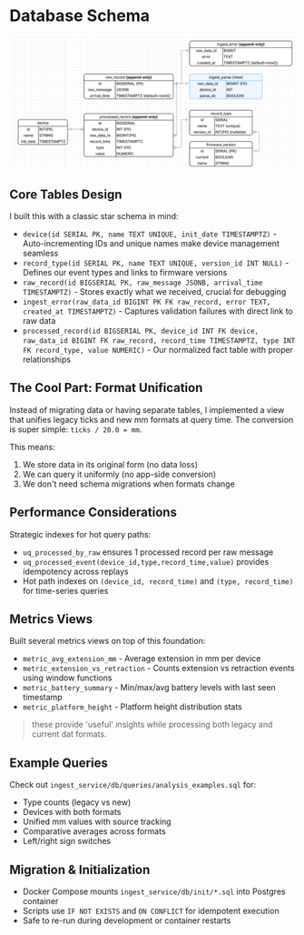 # Database Schema

![Entity Relationship Diagram](/docs/erd.png)

## Core Tables Design

I built this with a classic star schema in mind:

- `device(id SERIAL PK, name TEXT UNIQUE, init_date TIMESTAMPTZ)` - Auto-incrementing IDs and unique names make device management seamless
- `record_type(id SERIAL PK, name TEXT UNIQUE, version_id INT NULL)` - Defines our event types and links to firmware versions
- `raw_record(id BIGSERIAL PK, raw_message JSONB, arrival_time TIMESTAMPTZ)` - Stores exactly what we received, crucial for debugging
- `ingest_error(raw_data_id BIGINT PK FK raw_record, error TEXT, created_at TIMESTAMPTZ)` - Captures validation failures with direct link to raw data
- `processed_record(id BIGSERIAL PK, device_id INT FK device, raw_data_id BIGINT FK raw_record, record_time TIMESTAMPTZ, type INT FK record_type, value NUMERIC)` - Our normalized fact table with proper relationships

## The Cool Part: Format Unification

Instead of migrating data or having separate tables, I implemented a view that unifies legacy ticks and new mm formats at query time. The conversion is super simple: `ticks / 20.0 = mm`.

This means:
1. We store data in its original form (no data loss)
2. We can query it uniformly (no app-side conversion)
3. We don't need schema migrations when formats change

## Performance Considerations

Strategic indexes for hot query paths:
- `uq_processed_by_raw` ensures 1 processed record per raw message
- `uq_processed_event(device_id,type,record_time,value)` provides idempotency across replays
- Hot path indexes on `(device_id, record_time)` and `(type, record_time)` for time-series queries

## Metrics Views

Built several metrics views on top of this foundation:
- `metric_avg_extension_mm` - Average extension in mm per device
- `metric_extension_vs_retraction` - Counts extension vs retraction events using window functions
- `metric_battery_summary` - Min/max/avg battery levels with last seen timestamp
- `metric_platform_height` - Platform height distribution stats

> these provide 'useful' insights while processing both legacy and current dat formats. 

## Example Queries

Check out `ingest_service/db/queries/analysis_examples.sql` for:
- Type counts (legacy vs new)
- Devices with both formats
- Unified mm values with source tracking
- Comparative averages across formats
- Left/right sign switches

## Migration & Initialization

- Docker Compose mounts `ingest_service/db/init/*.sql` into Postgres container
- Scripts use `IF NOT EXISTS` and `ON CONFLICT` for idempotent execution
- Safe to re-run during development or container restarts